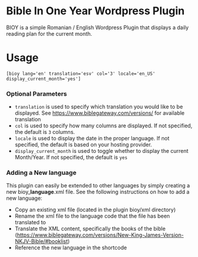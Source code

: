 # Bible In One Year Wordpress Plugin
BIOY is a simple Romanian / English Wordpress Plugin that displays a daily reading plan for the current month.  

# Usage

`[bioy lang='en' translation='esv' col='3' locale='en_US' display_current_month='yes']`

### Optional Parameters

- `translation` is used to specify which translation you would like to be displayed.  See https://www.biblegateway.com/versions/ for available translation
- `col` is used to specify how many columns are displayed. If not specified, the default is `3` columns. 
- `locale` is used to display the date in the proper language. If not specified, the default is based on your hosting provider. 
- `display_current_month` is used to toggle whether to display the current Month/Year.  If not specified, the default is `yes`

### Adding a New language
This plugin can easily be extended to other languages by simply creating a new bioy_**language**.xml file. See the following instructions on how to add a new language:

- Copy an existing xml file (located in the plugin bioy/xml directory)
- Rename the xml file to the language code that the file has been translated to
- Translate the XML content, specifically the books of the bible (https://www.biblegateway.com/versions/New-King-James-Version-NKJV-Bible/#booklist)
- Reference the new language in the shortcode
